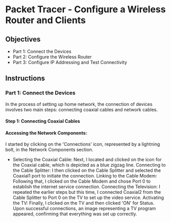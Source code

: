 # Packet Tracer - Configure a Wireless Router and Clients
## Objectives
  * Part 1: Connect the Devices
  * Part 2: Configure the Wireless Router
  * Part 3: Configure IP Addressing and Test Connectivity
## Instructions
### Part 1: Connect the Devices
In the process of setting up home network, the connection of devices involves two main steps: connecting coaxial cables and network cables.
#### Step 1: Connecting Coaxial Cables
#### Accessing the Network Components: 
I started by clicking on the 'Connections' icon, represented by a lightning bolt, in the Network Components section.
* Selecting the Coaxial Cable: Next, I located and clicked on the icon for the Coaxial cable, which is depicted as a blue zigzag line.
Connecting to the Cable Splitter: I then clicked on the Cable Splitter and selected the Coaxial1 port to initiate the connection.
Linking to the Cable Modem: Following that, I clicked on the Cable Modem and chose Port 0 to establish the internet service connection.
Connecting the Television: I repeated the earlier steps but this time, I connected Coaxial2 from the Cable Splitter to Port 0 on the TV to set up the video service.
Activating the TV: Finally, I clicked on the TV and then clicked 'ON' for Status. Upon successful connections, an image representing a TV program appeared, confirming that everything was set up correctly.




